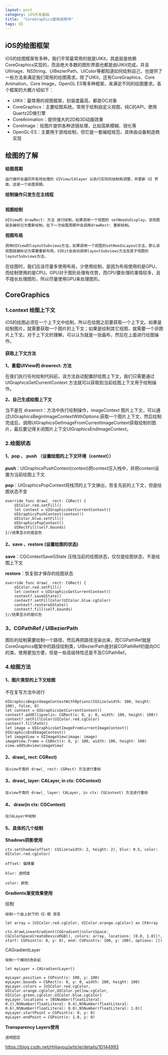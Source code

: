 ```yaml
---
layout: post
category: iOS开发基础
title:  "CoreGraphics使用说明书" 
tags: UI
---
```




## iOS的绘图框架

iOS的绘图框架有多种，我们平常最常用的就是UIKit，其底层是依赖CoreGraphics实现的，而且绝大多数的图形界面也都是由UIKit完成，并且UIImage、NSString、UIBezierPath、UIColor等都知道如何绘制自己，也提供了一些方法来满足我们常用的绘图需求。除了UIKit，还有CoreGraphics、Core Animation，Core Image，OpenGL ES等多种框架，来满足不同的绘图要求。各个框架的大概介绍如下：

- UIKit：最常用的视图框架，封装度最高，都是OC对象
- CoreGraphics：主要绘图系统，常用于绘制自定义视图，纯C的API，使用Quartz2D做引擎
- CoreAnimation：提供强大的2D和3D动画效果
- CoreImage：给图片提供各种滤镜处理，比如高斯模糊、锐化等
- OpenGL-ES：主要用于游戏绘制，但它是一套编程规范，具体由设备制造商实现



## 绘图的了解

**绘图周期**

```
运行循环会遍历所有待处理的 UIView/CAlayer 以执行实际的绘制和调整，并更新 UI 界面，这是一个绘图周期。
```

**绘制操作只发生在主线程**

```

```

**视图绘制**

```
UIView的 drawRect: 方法 进行绘制，如果调用一个视图的 setNeedsDisplay，该视图就会被标记为重新绘制，在下一次绘图周期中会调用drawRect: 重新绘制。
```

**视图布局**

```
调用UIView的layoutSubviews方法。如果调用一个视图的setNeedsLayout方法，那么该视图就被标记为需要重新布局，UIKit会自动调用layoutSubviews方法及其子视图的layoutSubviews方法。
```

在绘图时，我们应该尽量多使用布局，少使用绘制，是因为布局使用的是GPU，而绘制使用的是CPU。GPU对于图形处理有优势，而CPU要处理的事情较多，且不擅长处理图形，所以尽量使用GPU来处理图形。



## CoreGraphics

### 

### 1.context 绘图上下文

iOS的绘图必须在一个上下文中绘制，所以在绘图之前要获取一个上下文。如果是绘制图片，就需要获取一个图片的上下文；如果是绘制其它视图，就需要一个非图片上下文。对于上下文的理解，可以认为就是一张画布，然后在上面进行绘图操作。

#### 获取上下文方法

**1、重载UIView的 drawrect: 方法**

在我们执行任何绘制代码前，该方法自动配置好绘图上下文，我们只需要通过 UIGraphicsGetCurrentContext 方法就可以获取到当前绘图上下文用于绘制操作。

**2、自己生成绘图上下文**

当不是在 drawrect：方法中执行绘制操作，imageContext 图片上下文，可以通过UIGraphicsBeginImageContextWithOptions:获取一个图片上下文，然后绘制完成后，调用UIGraphicsGetImageFromCurrentImageContext获取绘制的图片，最后要记得关闭图片上下文UIGraphicsEndImageContext。



### 2.绘图状态

#### 1、pop 、 push （设置绘图的上下文环境（context））

**push**：UIGraphicsPushContext(context)把context压入栈中，并把context设置为当前绘图上下文

**pop**：UIGraphicsPopContext将栈顶的上下文弹出，恢复先前的上下文，但是绘图状态不变

```
override func draw(_ rect: CGRect) {
    UIColor.red.setFill()
    let context = UIGraphicsGetCurrentContext()
    UIGraphicsPushContext(context!)
    UIColor.blue.setFill()
    UIGraphicsPopContext()
    UIRectFill(self.bounds)
}//结果显示的是蓝色
```



#### 2、save 、restore (设置绘图的状态)

**save**：CGContextSaveGState 压栈当前的绘图状态，仅仅是绘图状态，不是绘图上下文

**restore**：恢复刚才保存的绘图状态

```
override func draw(_ rect: CGRect) {
    UIColor.red.setFill()
    let context = UIGraphicsGetCurrentContext()
    context?.saveGState()
    context?.setFillColor(UIColor.blue.cgColor)
    context?.restoreGState()
    context?.fill(self.bounds)
}//结果显示的是红色
```





### 3、CGPathRef / UIBezierPath

图形的绘制需要绘制一个路径，然后再把路径渲染出来，而CGPathRef就是CoreGraphics框架中的路径绘制类，UIBezierPath是封装CGPathRef的面向OC的类，使用更加方便，但是一些高级特性还是不及CGPathRef。



### 4.绘图方法

#### 1、图片类型的上下文绘图

不在复写方法中进行

```
UIGraphicsBeginImageContextWithOptions(CGSize(width: 100, height: 100), false, 0)
let context = UIGraphicsGetCurrentContext()
context?.addEllipse(in: CGRect(x: 0, y: 0, width: 100, height: 100))
context?.setFillColor(UIColor.red.cgColor)
context?.fillPath()
let image = UIGraphicsGetImageFromCurrentImageContext()
UIGraphicsEndImageContext()
let imageView = UIImageView(image: image)
imageView.frame = CGRect(x: 0, y: 100, width: 100, height: 100)
view.addSubview(imageView)
```

#### 2、draw(_ rect: CGRect)

```
在view子类的 draw(_ rect: CGRect) 方法进行重绘
```



#### 3、draw(_ layer: CALayer, in ctx: CGContext)

```
在view子类的 draw(_ layer: CALayer, in ctx: CGContext) 方法进行重绘
```



#### 4、 draw(in ctx: CGContext)

```
在CALayer中绘制
```



#### 5、具体的几个绘制



**Shadows阴影使用**

```
ctx.setShadow(offset: CGSize(width: 2, height: 2), blur: 0.5, color: UIColor.red.cgColor)

offset: 偏移量

blur: 透明度

color: 颜色
```



**Gradients渐变效果使用**

绘制

```
绘制一个由上到下的 红-橙 渐变

let array = [UIColor.red.cgColor, UIColor.orange.cgColor] as CFArray

ctx.drawLinearGradient(CGGradient(colorsSpace: CGColorSpaceCreateDeviceRGB(), colors: array, locations: [0.0, 1.0])!, start: CGPoint(x: 0, y: 0), end: CGPoint(x: 100, y: 100), options: [])
```

CAGradientLayer

```
绘制一个横向5色彩虹

let myLayer = CAGradientLayer()

myLayer.position = CGPoint(x: 100, y: 100)
myLayer.bounds = CGRect(x: 0, y: 0, width: 200, height: 100)
myLayer.colors = [UIColor.red.cgColor, UIColor.orange.cgColor,UIColor.yellow.cgColor, UIColor.green.cgColor,UIColor.blue.cgColor]
myLayer.locations = [NSNumber(floatLiteral: 0.2),NSNumber(floatLiteral: 0.4),NSNumber(floatLiteral: 0.6),NSNumber(floatLiteral: 0.8),NSNumber(floatLiteral: 1.0)]
myLayer.startPoint = CGPoint(x: 0, y: 0)
myLayer.endPoint = CGPoint(x: 1.0, y: 0)
```



**Transparency Layers使用**

```
透明图层
```

https://blog.csdn.net/rhljiayou/article/details/10144993